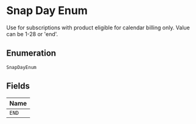 
# Snap Day Enum

Use for subscriptions with product eligible for calendar billing only. Value can be 1-28 or 'end'.

## Enumeration

`SnapDayEnum`

## Fields

| Name |
|  --- |
| `END` |

